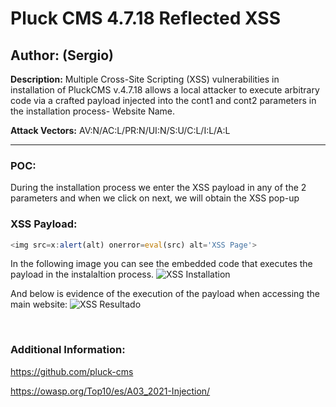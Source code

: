 # Pluck CMS 4.7.18 Reflected XSS

## Author: (Sergio)

**Description:** Multiple Cross-Site Scripting (XSS) vulnerabilities in installation of PluckCMS v.4.7.18 allows a local attacker to execute arbitrary code via a crafted payload injected into the cont1 and cont2 parameters in the installation process- Website Name.

**Attack Vectors:** AV:N/AC:L/PR:N/UI:N/S:U/C:L/I:L/A:L

---

### POC:


During the installation process we enter the XSS payload in any of the 2 parameters and when we click on next, we will obtain the XSS pop-up

### XSS Payload:

```js
<img src=x:alert(alt) onerror=eval(src) alt='XSS Page'>
```


In the following image you can see the embedded code that executes the payload in the instalaltion process.
![XSS Installation](https://github.com/sromanhu/-Pluck-CMS-Reflected-XSS---Installation/assets/87250597/a8176ca3-79f0-49b5-8068-396f085d1818)


And below is evidence of the execution of the payload when accessing the main website:
![XSS Resultado](https://github.com/sromanhu/-Pluck-CMS-Reflected-XSS---Installation/assets/87250597/efd33235-5dc4-4ab3-bfd5-f45202980b3d)




</br>

### Additional Information:

https://github.com/pluck-cms

https://owasp.org/Top10/es/A03_2021-Injection/

